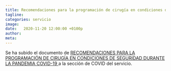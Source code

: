 ```yaml
---
title: Recomendaciones para la programación de cirugía en condiciones de seguridad durante la pandemia COVID-19 
tagline: 
categories: servicio
image: 
date:   2020-11-20 12:00:00 +0100p
author: 
meta: 
---
```


Se ha subido el documento de [RECOMENDACIONES PARA LA PROGRAMACIÓN DE CIRUGÍA EN CONDICIONES DE SEGURIDAD DURANTE LA PANDEMIA COVID-19 ](https://drive.google.com/file/d/19GiuEwyHhGVvQaW0M3qAOI36IaGX9uc4/view?usp=sharing) a la sección de COVID del servicio.

<!--more-->
